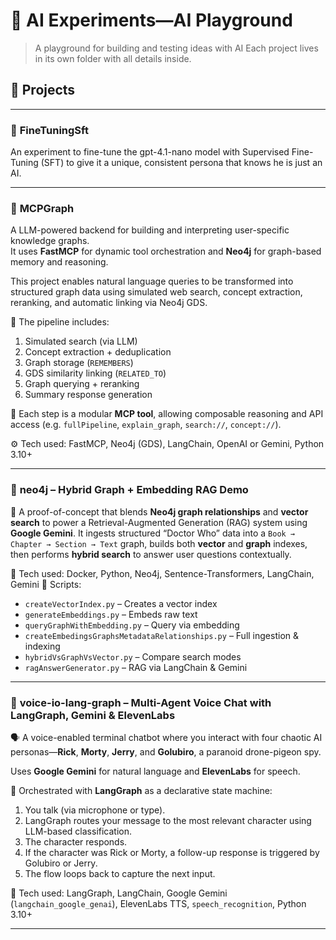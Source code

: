 # 🧠 AI Experiments—AI Playground

> A playground for building and testing ideas with AI
> Each project lives in its own folder with all details inside.

## 📂 Projects

---

### 📁 **FineTuningSft**

An experiment to fine-tune the gpt-4.1-nano model with Supervised Fine-Tuning (SFT) to give it a unique,
consistent persona that knows he is just an AI.

---

### 📁 **MCPGraph**

A LLM-powered backend for building and interpreting user-specific knowledge graphs.  
It uses **FastMCP** for dynamic tool orchestration and **Neo4j** for graph-based memory and reasoning.

This project enables natural language queries to be transformed into structured graph data using simulated web search,
concept extraction, reranking, and automatic linking via Neo4j GDS.

🔁 The pipeline includes:

1. Simulated search (via LLM)
2. Concept extraction + deduplication
3. Graph storage (`REMEMBERS`)
4. GDS similarity linking (`RELATED_TO`)
5. Graph querying + reranking
6. Summary response generation

🧩 Each step is a modular **MCP tool**, allowing composable reasoning and API access (e.g. `fullPipeline`, `explain_graph`, `search://`, `concept://`).

⚙️ Tech used: FastMCP, Neo4j (GDS), LangChain, OpenAI or Gemini, Python 3.10+

---

### 📁 **neo4j** – Hybrid Graph + Embedding RAG Demo

🚀 A proof-of-concept that blends **Neo4j graph relationships** and **vector search** to power a Retrieval-Augmented Generation (RAG) system using **Google Gemini**.
It ingests structured “Doctor Who” data into a `Book → Chapter → Section → Text` graph, builds both **vector** and **graph** indexes, then performs **hybrid search** to answer user questions contextually.

🧰 Tech used: Docker, Python, Neo4j, Sentence-Transformers, LangChain, Gemini
📎 Scripts:

* `createVectorIndex.py` – Creates a vector index
* `generateEmbeddings.py` – Embeds raw text
* `queryGraphWithEmbedding.py` – Query via embedding
* `createEmbedingsGraphsMetadataRelationships.py` – Full ingestion & indexing
* `hybridVsGraphVsVector.py` – Compare search modes
* `ragAnswerGenerator.py` – RAG via LangChain & Gemini

---

### 📁 **voice-io-lang-graph** – Multi-Agent Voice Chat with LangGraph, Gemini & ElevenLabs

🗣️ A voice-enabled terminal chatbot where you interact with four chaotic AI personas—**Rick**, **Morty**, **Jerry**, and **Golubiro**, a paranoid drone-pigeon spy. 

Uses **Google Gemini** for natural language and **ElevenLabs** for speech.

🧠 Orchestrated with **LangGraph** as a declarative state machine:

1. You talk (via microphone or type).
2. LangGraph routes your message to the most relevant character using LLM-based classification.
3. The character responds.
4. If the character was Rick or Morty, a follow-up response is triggered by Golubiro or Jerry.
5. The flow loops back to capture the next input.

🧰 Tech used: LangGraph, LangChain, Google Gemini (`langchain_google_genai`), ElevenLabs TTS, `speech_recognition`, Python 3.10+

---
